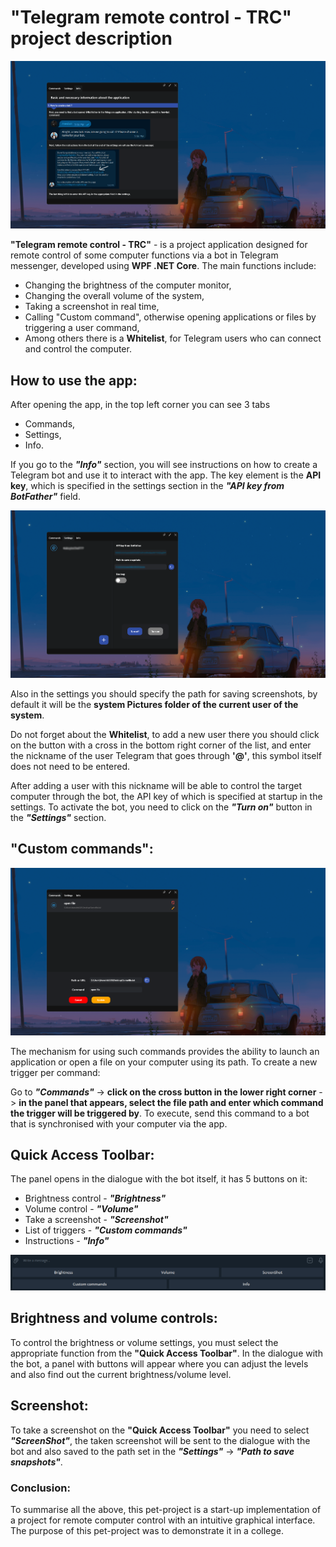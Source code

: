 # "Telegram remote control - TRC" project description 

![Preview](Images/trc_img1.png)

**"Telegram remote control - TRC"** - is a project application designed for remote control of some computer functions via a bot in Telegram messenger, developed using **WPF .NET Core**. The main functions include:
- Changing the brightness of the computer monitor,
- Changing the overall volume of the system,
- Taking a screenshot in real time,
- Calling "Custom command", otherwise opening applications or files by triggering a user command,
- Among others there is a **Whitelist**, for Telegram users who can connect and control the computer.


## How to use the app:
After opening the app, in the top left corner you can see 3 tabs
- Commands,
- Settings,
- Info.

If you go to the ***"Info"*** section, you will see instructions on how to create a Telegram bot and use it to interact with the app.
The key element is the **API key**, which is specified in the settings section in the ***"API key from BotFather"*** field.

![Preview](Images/trc_img4_.png)

Also in the settings you should specify the path for saving screenshots, by default it will be the **system Pictures folder of the current user of the system**.

Do not forget about the **Whitelist**, to add a new user there you should click on the button with a cross in the bottom right corner of the list, and enter the nickname of the user Telegram that goes through **'@'**, this symbol itself does not need to be entered. 

After adding a user with this nickname will be able to control the target computer through the bot, the API key of which is specified at startup in the settings.
To activate the bot, you need to click on the ***"Turn on"*** button in the ***"Settings"*** section.

## "Custom commands":
![Preview](Images/trc_img2.png)

The mechanism for using such commands provides the ability to launch an application or open a file on your computer using its path. 
To create a new trigger per command:

 Go to ***"Commands"*** -> **click on the cross button in the lower right corner** -> **in the panel that appears, select the file path and enter which command the trigger will be triggered by**. 
To execute, send this command to a bot that is synchronised with your computer via the app.

## Quick Access Toolbar:
The panel opens in the dialogue with the bot itself, it has 5 buttons on it:
- Brightness control - ***"Brightness"***
- Volume control - ***"Volume"***
- Take a screenshot - ***"Screenshot"***
- List of triggers - ***"Custom commands"***
- Instructions - ***"Info"***

![Preview](Images/trc_img3.png)

## Brightness and volume controls:
To control the brightness or volume settings, you must select the appropriate function from the **"Quick Access Toolbar"**.
In the dialogue with the bot, a panel with buttons will appear where you can adjust the levels and also find out the current brightness/volume level.

## Screenshot:
To take a screenshot on the **"Quick Access Toolbar"** you need to select ***"ScreenShot"***, the taken screenshot will be sent to the dialogue with the bot and also saved to the path set in the ***"Settings"*** -> ***"Path to save snapshots"***.

### Conclusion:
To summarise all the above, this pet-project is a start-up implementation of a project for remote computer control with an intuitive graphical interface. The purpose of this pet-project was to demonstrate it in a college.
